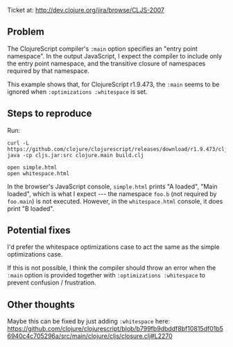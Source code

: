 Ticket at: http://dev.clojure.org/jira/browse/CLJS-2007

## Problem

The ClojureScript compiler's `:main` option specifies an "entry point namespace".
In the output JavaScript, I expect the compiler to include only the entry point namespace, and the transitive closure of namespaces required by that namespace.

This example shows that, for ClojureScript r1.9.473, the `:main` seems to be ignored when `:optimizations :whitespace` is set.


## Steps to reproduce

Run:

    curl -L https://github.com/clojure/clojurescript/releases/download/r1.9.473/cljs.jar
    java -cp cljs.jar:src clojure.main build.clj

    open simple.html
    open whitespace.html

In the browser's JavaScript console, `simple.html` prints "A loaded", "Main loaded", which is what I expect --- the namespace `foo.b` (not required by `foo.main`) is not executed.
However, in the `whitespace.html` console, it does print "B loaded".


## Potential fixes

I'd prefer the whitespace optimizations case to act the same as the simple optimizations case.

If this is not possible, I think the compiler should throw an error when the `:main` option is provided together with `:optimizations :whitespace` to prevent confusion / frustration.


## Other thoughts

Maybe this can be fixed by just adding `:whitespace` here: https://github.com/clojure/clojurescript/blob/b799fb9dbddf8bf10815df01b56940c4c705296a/src/main/clojure/cljs/closure.clj#L2270

